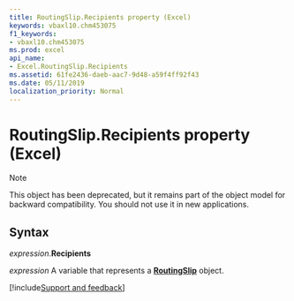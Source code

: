 ```yaml
---
title: RoutingSlip.Recipients property (Excel)
keywords: vbaxl10.chm453075
f1_keywords:
- vbaxl10.chm453075
ms.prod: excel
api_name:
- Excel.RoutingSlip.Recipients
ms.assetid: 61fe2436-daeb-aac7-9d48-a59f4ff92f43
ms.date: 05/11/2019
localization_priority: Normal
---
```



# RoutingSlip.Recipients property (Excel)

> [!NOTE] 
> This object has been deprecated, but it remains part of the object model for backward compatibility. You should not use it in new applications.

## Syntax

_expression_.**Recipients**

_expression_ A variable that represents a **[RoutingSlip](Excel.RoutingSlip.md)** object.



[!include[Support and feedback](~/includes/feedback-boilerplate.md)]